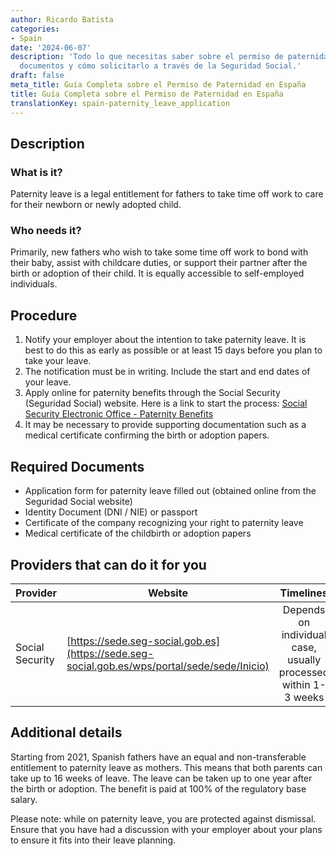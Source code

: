 ```yaml
---
author: Ricardo Batista
categories:
- Spain
date: '2024-06-07'
description: 'Todo lo que necesitas saber sobre el permiso de paternidad: requisitos,
  documentos y cómo solicitarlo a través de la Seguridad Social.'
draft: false
meta_title: Guía Completa sobre el Permiso de Paternidad en España
title: Guía Completa sobre el Permiso de Paternidad en España
translationKey: spain-paternity_leave_application
---
```



## Description
### What is it?
Paternity leave is a legal entitlement for fathers to take time off work to care for their newborn or newly adopted child. 

### Who needs it?
Primarily, new fathers who wish to take some time off work to bond with their baby, assist with childcare duties, or support their partner after the birth or adoption of their child. It is equally accessible to self-employed individuals.

## Procedure
1. Notify your employer about the intention to take paternity leave. It is best to do this as early as possible or at least 15 days before you plan to take your leave.
2. The notification must be in writing. Include the start and end dates of your leave.
3. Apply online for paternity benefits through the Social Security (Seguridad Social) website. Here is a link to start the process: [Social Security Electronic Office - Paternity Benefits](https://sede.seg-social.gob.es/wps/portal/sede/sede/Inicio)
4. It may be necessary to provide supporting documentation such as a medical certificate confirming the birth or adoption papers.

## Required Documents
* Application form for paternity leave filled out (obtained online from the Seguridad Social website)
* Identity Document (DNI / NIE) or passport
* Certificate of the company recognizing your right to paternity leave
* Medical certificate of the childbirth or adoption papers

## Providers that can do it for you

| Provider        |     Website     |     Timelines    |       Cost      |
| --------------- | --------------- |  :-------------: | :-------------: |
| Social Security      |  [https://sede.seg-social.gob.es](https://sede.seg-social.gob.es/wps/portal/sede/sede/Inicio)       |      Depends on individual case, usually processed within 1-3 weeks      |        No direct cost       |

## Additional details

Starting from 2021, Spanish fathers have an equal and non-transferable entitlement to paternity leave as mothers. This means that both parents can take up to 16 weeks of leave. The leave can be taken up to one year after the birth or adoption. The benefit is paid at 100% of the regulatory base salary. 

Please note: while on paternity leave, you are protected against dismissal. Ensure that you have had a discussion with your employer about your plans to ensure it fits into their leave planning.